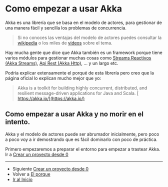 # Como empezar a usar Akka 

Akka es una librería que se basa en el modelo de actores, para gestionar de una 
manera fácil y sencilla los problemas de concurrencia.

> Si no conoces las ventajas del modelo de actores puedes consultar la 
  [wikipedia](https://en.wikipedia.org/wiki/Actor_model) o los miles de 
  [videos](https://www.google.es/search?q=Actor+Model&safe=off&source=lnms&tbm=vid&sa=X&ved=0ahUKEwjsx7TrxZrdAhUPrxoKHcwMAs0Q_AUICygC&biw=2400&bih=1267) sobre el tema.

Hay mucha gente que dice que Akka también es un framework porque tiene varios 
módulos para gestionar muchas cosas como 
[Streams Reactivos (Akka Streams)](https://doc.akka.io/docs/akka/current/stream/stream-introduction.html), 
[Api Rest (Akka Http)](https://doc.akka.io/docs/akka-http/current/introduction.html), 
... y un largo etc.

Podría explicar extensamente el porqué de esta librería pero creo que la página 
oficial lo explican mucho mejor que yo:

> Akka is a toolkit for building highly concurrent, distributed, and resilient message-driven applications for Java and Scala.
[​https://akka.io/​](​https://akka.io/​)

## Como empezar a usar Akka y no morir en el intento.

Akka y el modelo de actores puede ser abrumador inicialmente, pero poco a poco 
voy a ir demostrando que es fácil dominarlo con poco de práctica.

Primero empezaremos a preparar el entorno para empezar a trastear Akka. Ir a [Crear un proyecto desde 0](./02_init_project.md)

---

- Siguiente [Crear un proyecto desde 0](./02_init_project.md)
- Volver a [El porque](./00_why.md)
- [Ir al Inicio](../README.md)
